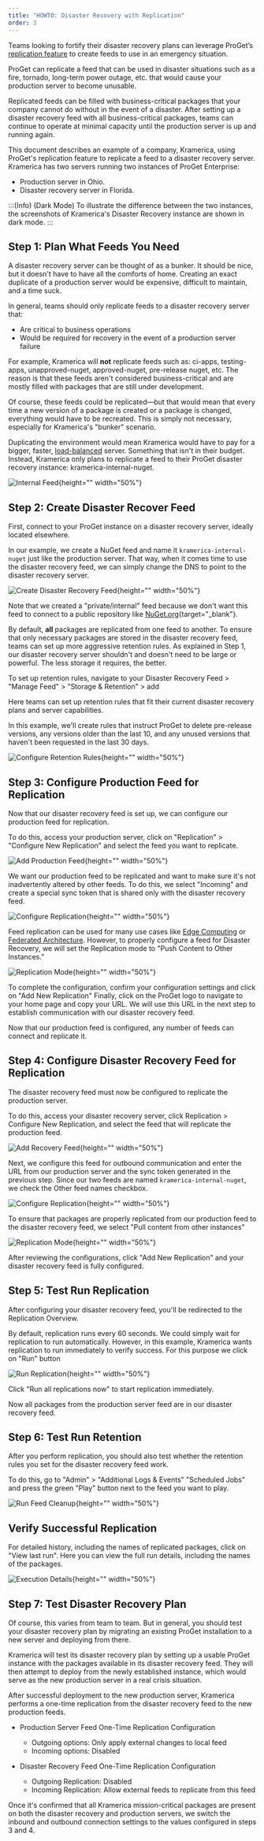 ```yaml
---
title: "HOWTO: Disaster Recovery with Replication"
order: 3
---
```



Teams looking to fortify their disaster recovery plans can leverage ProGet’s [replication feature](/docs/proget/replication-feed-mirroring/proget-advanced-feed-replication) to create feeds to use in an emergency situation.

ProGet can replicate a feed that can be used in disaster situations such as a fire, tornado, long-term power outage, etc. that would cause your production server to become unusable.

Replicated feeds can be filled with business-critical packages that your company cannot do without in the event of a disaster. After setting up a disaster recovery feed with all business-critical packages, teams can continue to operate at minimal capacity until the production server is up and running again.

This document describes an example of a company, Kramerica, using ProGet's replication feature to replicate a feed to a disaster recovery server. Kramerica has two servers running two instances of ProGet Enterprise:
-	Production server in Ohio.
-	Disaster recovery server in Florida.

:::(Info) (Dark Mode)
To illustrate the difference between the two instances, the screenshots of Kramerica's Disaster Recovery instance are shown in dark mode.
:::

## Step 1: Plan What Feeds You Need
A disaster recovery server can be thought of as a bunker. It should be nice, but it doesn't have to have all the comforts of home. Creating an exact duplicate of a production server would be expensive, difficult to maintain, and a time suck.

In general, teams should only replicate feeds to a disaster recovery server that:
-	Are critical to business operations
-	Would be required for recovery in the event of a production server failure

For example, Kramerica will **not** replicate feeds such as: ci-apps, testing-apps, unapproved-nuget, approved-nuget, pre-release nuget, etc. The reason is that these feeds aren't considered business-critical and are mostly filled with packages that are still under development.

Of course, these feeds could be replicated—but that would mean that every time a new version of a package is created or a package is changed, everything would have to be recreated. This is simply not necessary, especially for Kramerica's "bunker" scenario.

Duplicating the environment would mean Kramerica would have to pay for a bigger, faster,  [load-balanced](/docs/installation/high-availability-load-balancing/high-availability-load-balancing) server. Something that isn't in their budget. Instead, Kramerica only plans to replicate a feed to their ProGet disaster recovery instance: kramerica-internal-nuget.

![Internal Feed](/resources/docs/proget-replication-internalfeed.png){height="" width="50%"}

## Step 2: Create Disaster Recover Feed
First, connect to your ProGet instance on a disaster recovery server, ideally located elsewhere.

In our example, we create a NuGet feed and name it `kramerica-internal-nuget` just like the production server. That way, when it comes time to use the disaster recovery feed, we can simply change the DNS to point to the disaster recovery server.

![Create Disaster Recovery Feed](/resources/docs/proget-replication-namerecoveryfeed.png){height="" width="50%"}

Note that we created a "private/internal" feed because we don't want this feed to connect to a public repository like [NuGet.org](https://www.nuget.org/){target="_blank"}. 

By default, **all** packages are replicated from one feed to another. To ensure that only necessary packages are stored in the disaster recovery feed, teams can set up more aggressive retention rules. As explained in Step 1, our disaster recovery server shouldn't and doesn't need to be large or powerful. The less storage it requires, the better.

To set up retention rules, navigate to your Disaster Recovery Feed > "Manage Feed" > "Storage & Retention" > add

Here teams can set up retention rules that fit their current disaster recovery plans and server capabilities.

In this example, we'll create rules that instruct ProGet to delete pre-release versions, any versions older than the last 10, and any unused versions that haven't been requested in the last 30 days.

![Configure Retention Rules](/resources/docs/proget-replication-retentionrules.png){height="" width="50%"}

## Step 3: Configure Production Feed for Replication
Now that our disaster recovery feed is set up, we can configure our production feed for replication.

To do this, access your production server, click on "Replication" > "Configure New Replication" and select the feed you want to replicate.

![Add Production Feed](/resources/docs/proget-replication-addproductionfeed.png){height="" width="50%"}

We want our production feed to be replicated and want to make sure it's not inadvertently altered by other feeds. To do this, we select "Incoming" and create a special sync token that is shared only with the disaster recovery feed.

![Configure Replication](/resources/docs/proget-replication-configureproductionfeed.png){height="" width="50%"}

Feed replication can be used for many use cases like [Edge Computing](/docs/proget/replication-feed-mirroring/proget-howto-replicate-edge-locations) or [Federated Architecture](/docs/proget/replication-feed-mirroring/proget-howto-federated-development). However, to properly configure a feed for Disaster Recovery, we will set the Replication mode to "Push Content to Other Instances." 

![Replication Mode](/resources/docs/proget-replication-productionfeedmode.png){height="" width="50%"}

To complete the configuration, confirm your configuration settings and click on "Add New Replication" Finally, click on the ProGet logo to navigate to your home page and copy your URL. We will use this URL in the next step to establish communication with our disaster recovery feed.

Now that our production feed is configured, any number of feeds can connect and replicate it.

## Step 4: Configure Disaster Recovery Feed for Replication
The disaster recovery feed must now be configured to replicate the production server.

To do this, access your disaster recovery server, click Replication > Configure New Replication, and select the feed that will replicate the production feed. 

![Add Recovery Feed](/resources/docs/proget-replication-addproductionfeed.png){height="" width="50%"}

Next, we configure this feed for outbound communication and enter the URL from our production server and the sync token generated in the previous step. Since our two feeds are named `kramerica-internal-nuget`, we check the Other feed names checkbox.

![Configure Replication](/resources/docs/proget-replication-configurerecoveryfeed.png){height="" width="50%"}

To ensure that packages are properly replicated from our production feed to the disaster recovery feed, we select "Pull content from other instances"

![Replication Mode](/resources/docs/proget-replication-recoveryfeedmode.png){height="" width="50%"}

After reviewing the configurations, click "Add New Replication" and your disaster recovery feed is fully configured.

 
## Step 5: Test Run Replication
After configuring your disaster recovery feed, you'll be redirected to the Replication Overview.

By default, replication runs every 60 seconds. We could simply wait for replication to run automatically. However, in this example, Kramerica wants replication to run immediately to verify success. For this purpose we click on "Run" button

![Run Replication](/resources/docs/proget-replication-run.png){height="" width="50%"}

Click "Run all replications now" to start replication immediately.

Now all packages from the production server feed are in our disaster recovery feed.

## Step 6: Test Run Retention
After you perform replication, you should also test whether the retention rules you set for the disaster recovery feed work.

To do this, go to "Admin" > "Additional Logs & Events"
 "Scheduled Jobs" and press the green "Play" button next to the feed you want to play.

![Run Feed Cleanup](/resources/docs/proget-replication-feedcleanup.png){height="" width="50%"}

## Verify Successful Replication

For detailed history, including the names of replicated packages, click on "View last run". Here you can view the full run details, including the names of the packages.

![Execution Details](/resources/docs/proget-replication-executiondetails.png){height="" width="50%"}

## Step 7: Test Disaster Recovery Plan
Of course, this varies from team to team. But in general, you should test your disaster recovery plan by migrating an existing ProGet installation to a new server and deploying from there.

Kramerica will test its disaster recovery plan by setting up a usable ProGet instance with the packages available in its disaster recovery feed. They will then attempt to deploy from the newly established instance, which would serve as the new production server in a real crisis situation.

After successful deployment to the new production server, Kramerica performs a one-time replication from the disaster recovery feed to the new production feeds.

-	Production Server Feed One-Time Replication Configuration
    -	Outgoing options: Only apply external changes to local feed
    -	Incoming options: Disabled

-	Disaster Recovery Feed One-Time Replication Configuration
    -	Outgoing Replication: Disabled
    -	Incoming Replication: Allow external feeds to replicate from this feed

Once it's confirmed that all Kramerica mission-critical packages are present on both the disaster recovery and production servers, we switch the inbound and outbound connection settings to the values configured in steps 3 and 4.
